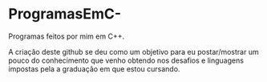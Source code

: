 # ProgramasEmC-
Programas feitos por mim em C++.

A criação deste github se deu como um objetivo para eu postar/mostrar um pouco do conhecimento que venho obtendo nos desafios e linguagens impostas pela a graduação em que estou cursando. 
